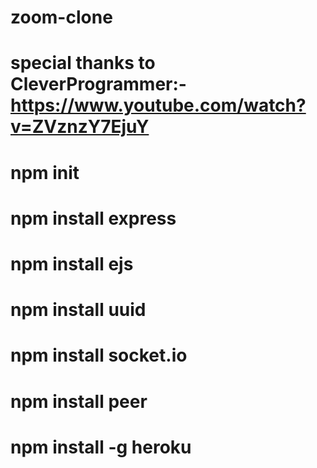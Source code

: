 # zoom-clone
# special thanks to CleverProgrammer:- https://www.youtube.com/watch?v=ZVznzY7EjuY

# npm init
# npm install express
# npm install ejs
# npm install uuid
# npm install socket.io
# npm install peer
# npm install -g heroku

